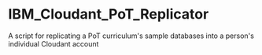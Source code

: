 # IBM_Cloudant_PoT_Replicator
A script for replicating a PoT curriculum's sample databases into a person's individual Cloudant account
